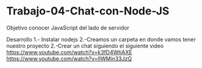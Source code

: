 # Trabajo-04-Chat-con-Node-JS #
Objetivo conocer JavaScript del lado de servidor

Desarrollo
1.- Instalar nodejs
2.-Creamos un carpeta en donde vamos tener nuestro proyecto
2.-Crear un chat siguiendo el siguiente video
https://www.youtube.com/watch?v=k3fD4WtjAXE
https://www.youtube.com/watch?v=IIWMjn33JzQ
